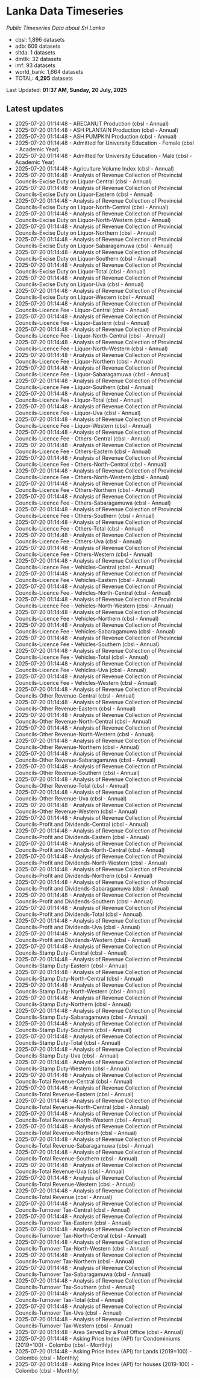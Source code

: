 # Lanka Data Timeseries
*Public Timeseries Data about Sri Lanka*

* cbsl: 1,896 datasets
* adb: 609 datasets
* sltda: 1 datasets
* dmtlk: 32 datasets
* imf: 93 datasets
* world_bank: 1,664 datasets
* TOTAL: **4,295** datasets

Last Updated: **01:37 AM, Sunday, 20 July, 2025**

## Latest updates

* 2025-07-20 01:14:48 - ARECANUT Production (cbsl - Annual)
* 2025-07-20 01:14:48 - ASH PLANTAIN Production (cbsl - Annual)
* 2025-07-20 01:14:48 - ASH PUMPKIN Production (cbsl - Annual)
* 2025-07-20 01:14:48 - Admitted for University Education - Female (cbsl - Academic Year)
* 2025-07-20 01:14:48 - Admitted for University Education - Male (cbsl - Academic Year)
* 2025-07-20 01:14:48 - Agriculture Volume Index (cbsl - Annual)
* 2025-07-20 01:14:48 - Analysis of Revenue Collection of Provincial Councils-Excise Duty on Liquor-Central (cbsl - Annual)
* 2025-07-20 01:14:48 - Analysis of Revenue Collection of Provincial Councils-Excise Duty on Liquor-Eastern (cbsl - Annual)
* 2025-07-20 01:14:48 - Analysis of Revenue Collection of Provincial Councils-Excise Duty on Liquor-North-Central (cbsl - Annual)
* 2025-07-20 01:14:48 - Analysis of Revenue Collection of Provincial Councils-Excise Duty on Liquor-North-Western (cbsl - Annual)
* 2025-07-20 01:14:48 - Analysis of Revenue Collection of Provincial Councils-Excise Duty on Liquor-Northern (cbsl - Annual)
* 2025-07-20 01:14:48 - Analysis of Revenue Collection of Provincial Councils-Excise Duty on Liquor-Sabaragamuwa (cbsl - Annual)
* 2025-07-20 01:14:48 - Analysis of Revenue Collection of Provincial Councils-Excise Duty on Liquor-Southern (cbsl - Annual)
* 2025-07-20 01:14:48 - Analysis of Revenue Collection of Provincial Councils-Excise Duty on Liquor-Total (cbsl - Annual)
* 2025-07-20 01:14:48 - Analysis of Revenue Collection of Provincial Councils-Excise Duty on Liquor-Uva (cbsl - Annual)
* 2025-07-20 01:14:48 - Analysis of Revenue Collection of Provincial Councils-Excise Duty on Liquor-Western (cbsl - Annual)
* 2025-07-20 01:14:48 - Analysis of Revenue Collection of Provincial Councils-Licence Fee - Liquor-Central (cbsl - Annual)
* 2025-07-20 01:14:48 - Analysis of Revenue Collection of Provincial Councils-Licence Fee - Liquor-Eastern (cbsl - Annual)
* 2025-07-20 01:14:48 - Analysis of Revenue Collection of Provincial Councils-Licence Fee - Liquor-North-Central (cbsl - Annual)
* 2025-07-20 01:14:48 - Analysis of Revenue Collection of Provincial Councils-Licence Fee - Liquor-North-Western (cbsl - Annual)
* 2025-07-20 01:14:48 - Analysis of Revenue Collection of Provincial Councils-Licence Fee - Liquor-Northern (cbsl - Annual)
* 2025-07-20 01:14:48 - Analysis of Revenue Collection of Provincial Councils-Licence Fee - Liquor-Sabaragamuwa (cbsl - Annual)
* 2025-07-20 01:14:48 - Analysis of Revenue Collection of Provincial Councils-Licence Fee - Liquor-Southern (cbsl - Annual)
* 2025-07-20 01:14:48 - Analysis of Revenue Collection of Provincial Councils-Licence Fee - Liquor-Total (cbsl - Annual)
* 2025-07-20 01:14:48 - Analysis of Revenue Collection of Provincial Councils-Licence Fee - Liquor-Uva (cbsl - Annual)
* 2025-07-20 01:14:48 - Analysis of Revenue Collection of Provincial Councils-Licence Fee - Liquor-Western (cbsl - Annual)
* 2025-07-20 01:14:48 - Analysis of Revenue Collection of Provincial Councils-Licence Fee - Others-Central (cbsl - Annual)
* 2025-07-20 01:14:48 - Analysis of Revenue Collection of Provincial Councils-Licence Fee - Others-Eastern (cbsl - Annual)
* 2025-07-20 01:14:48 - Analysis of Revenue Collection of Provincial Councils-Licence Fee - Others-North-Central (cbsl - Annual)
* 2025-07-20 01:14:48 - Analysis of Revenue Collection of Provincial Councils-Licence Fee - Others-North-Western (cbsl - Annual)
* 2025-07-20 01:14:48 - Analysis of Revenue Collection of Provincial Councils-Licence Fee - Others-Northern (cbsl - Annual)
* 2025-07-20 01:14:48 - Analysis of Revenue Collection of Provincial Councils-Licence Fee - Others-Sabaragamuwa (cbsl - Annual)
* 2025-07-20 01:14:48 - Analysis of Revenue Collection of Provincial Councils-Licence Fee - Others-Southern (cbsl - Annual)
* 2025-07-20 01:14:48 - Analysis of Revenue Collection of Provincial Councils-Licence Fee - Others-Total (cbsl - Annual)
* 2025-07-20 01:14:48 - Analysis of Revenue Collection of Provincial Councils-Licence Fee - Others-Uva (cbsl - Annual)
* 2025-07-20 01:14:48 - Analysis of Revenue Collection of Provincial Councils-Licence Fee - Others-Western (cbsl - Annual)
* 2025-07-20 01:14:48 - Analysis of Revenue Collection of Provincial Councils-Licence Fee - Vehicles-Central (cbsl - Annual)
* 2025-07-20 01:14:48 - Analysis of Revenue Collection of Provincial Councils-Licence Fee - Vehicles-Eastern (cbsl - Annual)
* 2025-07-20 01:14:48 - Analysis of Revenue Collection of Provincial Councils-Licence Fee - Vehicles-North-Central (cbsl - Annual)
* 2025-07-20 01:14:48 - Analysis of Revenue Collection of Provincial Councils-Licence Fee - Vehicles-North-Western (cbsl - Annual)
* 2025-07-20 01:14:48 - Analysis of Revenue Collection of Provincial Councils-Licence Fee - Vehicles-Northern (cbsl - Annual)
* 2025-07-20 01:14:48 - Analysis of Revenue Collection of Provincial Councils-Licence Fee - Vehicles-Sabaragamuwa (cbsl - Annual)
* 2025-07-20 01:14:48 - Analysis of Revenue Collection of Provincial Councils-Licence Fee - Vehicles-Southern (cbsl - Annual)
* 2025-07-20 01:14:48 - Analysis of Revenue Collection of Provincial Councils-Licence Fee - Vehicles-Total (cbsl - Annual)
* 2025-07-20 01:14:48 - Analysis of Revenue Collection of Provincial Councils-Licence Fee - Vehicles-Uva (cbsl - Annual)
* 2025-07-20 01:14:48 - Analysis of Revenue Collection of Provincial Councils-Licence Fee - Vehicles-Western (cbsl - Annual)
* 2025-07-20 01:14:48 - Analysis of Revenue Collection of Provincial Councils-Other Revenue-Central (cbsl - Annual)
* 2025-07-20 01:14:48 - Analysis of Revenue Collection of Provincial Councils-Other Revenue-Eastern (cbsl - Annual)
* 2025-07-20 01:14:48 - Analysis of Revenue Collection of Provincial Councils-Other Revenue-North-Central (cbsl - Annual)
* 2025-07-20 01:14:48 - Analysis of Revenue Collection of Provincial Councils-Other Revenue-North-Western (cbsl - Annual)
* 2025-07-20 01:14:48 - Analysis of Revenue Collection of Provincial Councils-Other Revenue-Northern (cbsl - Annual)
* 2025-07-20 01:14:48 - Analysis of Revenue Collection of Provincial Councils-Other Revenue-Sabaragamuwa (cbsl - Annual)
* 2025-07-20 01:14:48 - Analysis of Revenue Collection of Provincial Councils-Other Revenue-Southern (cbsl - Annual)
* 2025-07-20 01:14:48 - Analysis of Revenue Collection of Provincial Councils-Other Revenue-Total (cbsl - Annual)
* 2025-07-20 01:14:48 - Analysis of Revenue Collection of Provincial Councils-Other Revenue-Uva (cbsl - Annual)
* 2025-07-20 01:14:48 - Analysis of Revenue Collection of Provincial Councils-Other Revenue-Western (cbsl - Annual)
* 2025-07-20 01:14:48 - Analysis of Revenue Collection of Provincial Councils-Profit and Dividends-Central (cbsl - Annual)
* 2025-07-20 01:14:48 - Analysis of Revenue Collection of Provincial Councils-Profit and Dividends-Eastern (cbsl - Annual)
* 2025-07-20 01:14:48 - Analysis of Revenue Collection of Provincial Councils-Profit and Dividends-North-Central (cbsl - Annual)
* 2025-07-20 01:14:48 - Analysis of Revenue Collection of Provincial Councils-Profit and Dividends-North-Western (cbsl - Annual)
* 2025-07-20 01:14:48 - Analysis of Revenue Collection of Provincial Councils-Profit and Dividends-Northern (cbsl - Annual)
* 2025-07-20 01:14:48 - Analysis of Revenue Collection of Provincial Councils-Profit and Dividends-Sabaragamuwa (cbsl - Annual)
* 2025-07-20 01:14:48 - Analysis of Revenue Collection of Provincial Councils-Profit and Dividends-Southern (cbsl - Annual)
* 2025-07-20 01:14:48 - Analysis of Revenue Collection of Provincial Councils-Profit and Dividends-Total (cbsl - Annual)
* 2025-07-20 01:14:48 - Analysis of Revenue Collection of Provincial Councils-Profit and Dividends-Uva (cbsl - Annual)
* 2025-07-20 01:14:48 - Analysis of Revenue Collection of Provincial Councils-Profit and Dividends-Western (cbsl - Annual)
* 2025-07-20 01:14:48 - Analysis of Revenue Collection of Provincial Councils-Stamp Duty-Central (cbsl - Annual)
* 2025-07-20 01:14:48 - Analysis of Revenue Collection of Provincial Councils-Stamp Duty-Eastern (cbsl - Annual)
* 2025-07-20 01:14:48 - Analysis of Revenue Collection of Provincial Councils-Stamp Duty-North-Central (cbsl - Annual)
* 2025-07-20 01:14:48 - Analysis of Revenue Collection of Provincial Councils-Stamp Duty-North-Western (cbsl - Annual)
* 2025-07-20 01:14:48 - Analysis of Revenue Collection of Provincial Councils-Stamp Duty-Northern (cbsl - Annual)
* 2025-07-20 01:14:48 - Analysis of Revenue Collection of Provincial Councils-Stamp Duty-Sabaragamuwa (cbsl - Annual)
* 2025-07-20 01:14:48 - Analysis of Revenue Collection of Provincial Councils-Stamp Duty-Southern (cbsl - Annual)
* 2025-07-20 01:14:48 - Analysis of Revenue Collection of Provincial Councils-Stamp Duty-Total (cbsl - Annual)
* 2025-07-20 01:14:48 - Analysis of Revenue Collection of Provincial Councils-Stamp Duty-Uva (cbsl - Annual)
* 2025-07-20 01:14:48 - Analysis of Revenue Collection of Provincial Councils-Stamp Duty-Western (cbsl - Annual)
* 2025-07-20 01:14:48 - Analysis of Revenue Collection of Provincial Councils-Total Revenue-Central (cbsl - Annual)
* 2025-07-20 01:14:48 - Analysis of Revenue Collection of Provincial Councils-Total Revenue-Eastern (cbsl - Annual)
* 2025-07-20 01:14:48 - Analysis of Revenue Collection of Provincial Councils-Total Revenue-North-Central (cbsl - Annual)
* 2025-07-20 01:14:48 - Analysis of Revenue Collection of Provincial Councils-Total Revenue-North-Western (cbsl - Annual)
* 2025-07-20 01:14:48 - Analysis of Revenue Collection of Provincial Councils-Total Revenue-Northern (cbsl - Annual)
* 2025-07-20 01:14:48 - Analysis of Revenue Collection of Provincial Councils-Total Revenue-Sabaragamuwa (cbsl - Annual)
* 2025-07-20 01:14:48 - Analysis of Revenue Collection of Provincial Councils-Total Revenue-Southern (cbsl - Annual)
* 2025-07-20 01:14:48 - Analysis of Revenue Collection of Provincial Councils-Total Revenue-Uva (cbsl - Annual)
* 2025-07-20 01:14:48 - Analysis of Revenue Collection of Provincial Councils-Total Revenue-Western (cbsl - Annual)
* 2025-07-20 01:14:48 - Analysis of Revenue Collection of Provincial Councils-Total Revenue (cbsl - Annual)
* 2025-07-20 01:14:48 - Analysis of Revenue Collection of Provincial Councils-Turnover Tax-Central (cbsl - Annual)
* 2025-07-20 01:14:48 - Analysis of Revenue Collection of Provincial Councils-Turnover Tax-Eastern (cbsl - Annual)
* 2025-07-20 01:14:48 - Analysis of Revenue Collection of Provincial Councils-Turnover Tax-North-Central (cbsl - Annual)
* 2025-07-20 01:14:48 - Analysis of Revenue Collection of Provincial Councils-Turnover Tax-North-Western (cbsl - Annual)
* 2025-07-20 01:14:48 - Analysis of Revenue Collection of Provincial Councils-Turnover Tax-Northern (cbsl - Annual)
* 2025-07-20 01:14:48 - Analysis of Revenue Collection of Provincial Councils-Turnover Tax-Sabaragamuwa (cbsl - Annual)
* 2025-07-20 01:14:48 - Analysis of Revenue Collection of Provincial Councils-Turnover Tax-Southern (cbsl - Annual)
* 2025-07-20 01:14:48 - Analysis of Revenue Collection of Provincial Councils-Turnover Tax-Total (cbsl - Annual)
* 2025-07-20 01:14:48 - Analysis of Revenue Collection of Provincial Councils-Turnover Tax-Uva (cbsl - Annual)
* 2025-07-20 01:14:48 - Analysis of Revenue Collection of Provincial Councils-Turnover Tax-Western (cbsl - Annual)
* 2025-07-20 01:14:48 - Area Served by a Post Office (cbsl - Annual)
* 2025-07-20 01:14:48 - Asking Price Index (API) for Condominiums (2019=100) - Colombo (cbsl - Monthly)
* 2025-07-20 01:14:48 - Asking Price Index (API) for Lands (2019=100) - Colombo (cbsl - Monthly)
* 2025-07-20 01:14:48 - Asking Price Index (API) for houses (2019-100) - Colombo (cbsl - Monthly)